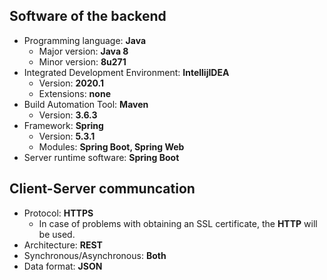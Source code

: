 ## Software of the backend
- Programming language: **Java**
  - Major version: **Java 8**
  - Minor version: **8u271**
- Integrated Development Environment: **IntellijIDEA**
  - Version: **2020.1**
  - Extensions: **none**
- Build Automation Tool: **Maven**
  - Version: **3.6.3**
- Framework: **Spring**
  - Version: **5.3.1**
  - Modules: **Spring Boot, Spring Web**
- Server runtime software: **Spring Boot**

## Client-Server communcation
- Protocol: **HTTPS**
  - In case of problems with obtaining an SSL certificate, the **HTTP** will be used.
- Architecture: **REST**
- Synchronous/Asynchronous: **Both**
- Data format: **JSON**
